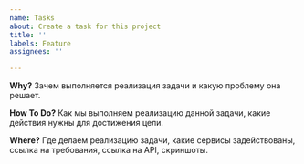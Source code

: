 ```yaml
---
name: Tasks
about: Create a task for this project
title: ''
labels: Feature
assignees: ''

---
```


**Why?**
Зачем выполняется реализация задачи и какую проблему она решает.

**How To Do?**
Как мы выполняем реализацию данной задачи, какие действия нужны для достижения цели.

**Where?**
Где делаем реализацию задачи, какие сервисы задействованы, ссылка на требования, сcылка на API, скриншоты.
